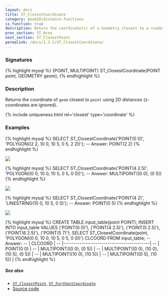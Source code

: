 ```yaml
---
layout: docs
title: ST_ClosestCoordinate
category: geom2D/distance-functions
is_function: true
description: Return the coordinate(s) of a Geometry closest to a <code>POINT</code>
prev_section: ST_Area
next_section: ST_ClosestPoint
permalink: /docs/1.3.2/ST_ClosestCoordinate/
---
```


### Signatures

{% highlight mysql %}
{POINT, MULTIPOINT} ST_ClosestCoordinate(POINT point, GEOMETRY geom);
{% endhighlight %}

### Description

Returns the coordinate of `geom` closest to `point` using 2D distances
(z-coordinates are ignored).

{% include uniqueness.html rel='closest' type='coordinate' %}

### Examples

{% highlight mysql %}
SELECT ST_ClosestCoordinate('POINT(0 0)',
                            'POLYGON((2 2, 10 0, 10 5, 0 5, 2 2))');
-- Answer: POINT(2 2)
{% endhighlight %}

<img class="displayed" src="../ST_ClosestCoordinate_1.png"/>

{% highlight mysql %}
SELECT ST_ClosestCoordinate('POINT(4 2.5)',
                            'POLYGON((0 0, 10 0, 10 5, 0 5, 0 0))');
-- Answer: MULTIPOINT((0 0), (0 5))
{% endhighlight %}

<img class="displayed" src="../ST_ClosestCoordinate_2.png"/>

{% highlight mysql %}
SELECT ST_ClosestCoordinate('POINT(4 2)',
                            'LINESTRING(10 0, 10 5, 0 5)');
-- Answer: POINT(0 5)
{% endhighlight %}

<img class="displayed" src="../ST_ClosestCoordinate_3.png"/>

{% highlight mysql %}
CREATE TABLE input_table(point POINT);
INSERT INTO input_table VALUES
    ('POINT(0 0)'),
    ('POINT(4 2.5)'),
    ('POINT(5 2.5)'),
    ('POINT(6 2.5)'),
    ('POINT(5 7)');
SELECT ST_ClosestCoordinate(point,
    'POLYGON((0 0, 10 0, 10 5, 0 5, 0 0))') CLCOORD FROM input_table;
-- Answer:
--    |                 CLCOORD                   |
--    |-------------------------------------------|
--    | POINT(0 0)                                |
--    | MULTIPOINT((0 0), (0 5))                  |
--    | MULTIPOINT((0 0), (10 0), (10 5), (0 5))  |
--    | MULTIPOINT((10 0), (10 5))                |
--    | MULTIPOINT((0 5), (10 5))                 |
{% endhighlight %}

##### See also

* [`ST_ClosestPoint`](../ST_ClosestPoint), [`ST_FurthestCoordinate`](../ST_FurthestCoordinate)
* <a href="https://github.com/orbisgis/h2gis/blob/master/h2gis-functions/src/main/java/org/h2gis/functions/spatial/distance/ST_ClosestCoordinate.java" target="_blank">Source code</a>

